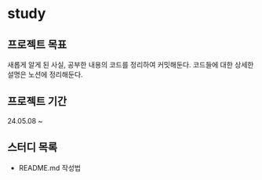 # study

## 프로젝트 목표
새롭게 알게 된 사실, 공부한 내용의 코드를 정리하여 커밋해둔다. 
코드들에 대한 상세한 설명은 노션에 정리해둔다. 

## 프로젝트 기간 
24.05.08 ~ 

## 스터디 목록
- README.md 작성법 

